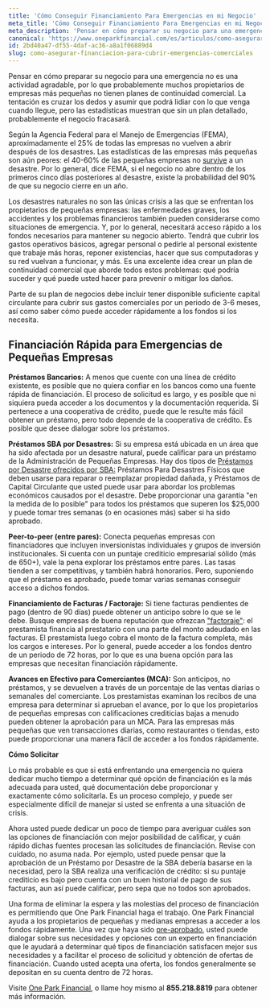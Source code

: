 ```yaml
---
title: 'Cómo Conseguir Financiamiento Para Emergencias en mi Negocio'
meta_title: 'Cómo Conseguir Financiamiento Para Emergencias en mi Negocio'
meta_description: 'Pensar en cómo preparar su negocio para una emergencia no es una actividad agradable. Parte de su plan de negocios debe incluir tener disponible suficiente capital circulante para cubrir sus gastos comerciales por un  periodo de 3-6  meses, así como saber cómo puede acceder rápidamente a los fondos si los necesita.'
canonical: 'https://www.oneparkfinancial.com/es/articulos/como-asegurar-financiacion-para-cubrir-emergencias-comerciales'
id: 2bd40a47-df55-4daf-ac36-a8a1f06889d4
slug: como-asegurar-financiacion-para-cubrir-emergencias-comerciales
---
```

Pensar en cómo preparar su negocio para una emergencia no es una actividad agradable, por lo que probablemente muchos propietarios de empresas más pequeñas no tienen planes de continuidad comercial. La tentación es cruzar los dedos y asumir que podrá lidiar con lo que venga cuando llegue, pero las estadísticas muestran que sin un plan detallado, probablemente el negocio fracasará.

Según la Agencia Federal para el Manejo de Emergencias (FEMA), aproximadamente el 25% de todas las empresas no vuelven a abrir después de los desastres. Las estadísticas de las empresas más pequeñas son aún peores: el 40-60% de las pequeñas empresas no  [survive](https://www.fema.gov/media-library-data/1441212988001-1aa7fa978c5f999ed088dcaa815cb8cd/3a_BusinessInfographic-1.pdf) a un desastre. Por lo general, dice FEMA, si el negocio no abre dentro de los primeros cinco días posteriores al desastre, existe la probabilidad del 90% de que su negocio cierre en un año.

Los desastres naturales no son las únicas crisis a las que se enfrentan los propietarios de pequeñas empresas: las enfermedades graves, los accidentes y los problemas financieros también pueden considerarse como situaciones de emergencia. Y, por lo general, necesitará acceso rápido a los fondos necesarios para mantener su negocio abierto. Tendrá que cubrir los gastos operativos básicos, agregar personal o pedirle al personal existente que trabaje más horas, reponer existencias, hacer que sus computadoras y su red vuelvan a funcionar, y más. Es una excelente idea crear un plan de continuidad comercial que aborde todos estos problemas: qué podría suceder y qué puede usted hacer para prevenir o mitigar los daños. 

Parte de su plan de negocios debe  incluir tener disponible suficiente capital circulante para cubrir sus gastos comerciales por un  periodo de 3-6  meses, así como saber cómo puede acceder rápidamente a los fondos si los necesita.  

## Financiación Rápida para Emergencias de Pequeñas Empresas

**Préstamos Bancarios:** 
A menos que cuente con una línea de crédito existente, es posible que no quiera confiar en los bancos como una fuente rápida de financiación. El proceso de solicitud es largo, y es posible que ni siquiera pueda acceder a los documentos y la documentación requerida. Si pertenece a una cooperativa de crédito, puede que le resulte más fácil obtener un préstamo, pero todo depende de la cooperativa de crédito. Es posible que desee dialogar sobre los préstamos.

**Préstamos SBA por Desastres:** 
Si su empresa está ubicada en un área que ha sido afectada por un desastre natural, puede calificar para un préstamo de la Administración de Pequeñas Empresas. Hay dos tipos de [Préstamos por Desastre ofrecidos por SBA:](https://disasterloan.sba.gov/ela/Information/FactSheetBusinesses) Préstamos Para Desastres Físicos que deben usarse para reparar o reemplazar propiedad dañada, y Préstamos de Capital Circulante que usted puede usar para abordar los problemas económicos causados por el desastre. Debe proporcionar una garantía "en la medida de lo posible" para todos los préstamos que superen los  $25,000 y puede tomar tres semanas (o en ocasiones más) saber si ha sido aprobado. 

**Peer-to-peer (entre pares):** 
Conecta pequeñas empresas con financiadores que incluyen inversionistas individuales y grupos de inversión institucionales. Si cuenta con un puntaje crediticio empresarial sólido (más de 650+), vale la pena explorar los préstamos entre pares. Las tasas tienden a ser competitivas, y también habrá honorarios. Pero, suponiendo que el préstamo es aprobado, puede tomar varias semanas conseguir acceso a dichos fondos.

**Financiamiento de Facturas / Factoraje:** 
Si tiene facturas pendientes de pago (dentro de 90 días) puede obtener un anticipo sobre lo que se le debe. Busque empresas de buena reputación que ofrezcan ["factoraje"](https://www.oneparkfinancial.com/es/articulos/como-funciona-el-factoraje-de-facturas):  el prestamista financia al prestatario con una parte del monto adeudado en las facturas. El prestamista luego cobra el monto de la factura completa, más los cargos e intereses. Por lo general, puede acceder a los fondos dentro de un periodo de 72 horas, por lo que es una buena opción para las empresas que necesitan financiación rápidamente. 

**Avances en Efectivo para Comerciantes (MCA):**
Son anticipos, no préstamos, y se devuelven a través de un porcentaje de las ventas diarias o semanales del comerciante. Los prestamistas examinan los recibos de una empresa para determinar si aprueban el avance, por lo que los propietarios de pequeñas empresas con calificaciones crediticias bajas a menudo pueden obtener la aprobación para un MCA.  Para las empresas más pequeñas que ven transacciones diarias, como restaurantes o tiendas, esto puede proporcionar una manera fácil de acceder a los fondos rápidamente. 

**Cómo Solicitar**

Lo más probable es que si está enfrentando una emergencia no quiera dedicar mucho tiempo a determinar qué opción de financiación es la más adecuada para usted, qué documentación debe proporcionar y exactamente cómo solicitarla. Es un proceso complejo, y puede ser especialmente difícil de manejar si usted se enfrenta a una situación de crisis.

Ahora usted puede dedicar un poco de tiempo para averiguar cuáles son las opciones de financiación con mejor posibilidad de calificar, y cuán rápido dichas fuentes procesan las solicitudes de financiación. Revise con cuidado, no asuma nada. Por ejemplo, usted puede pensar que la aprobación de un Préstamo por Desastre de la SBA debería basarse en la necesidad, pero la SBA realiza una verificación de crédito: si su puntaje crediticio es bajo pero cuenta con un buen historial de pago de sus facturas, aun así puede calificar, pero sepa que no todos son aprobados.

Una forma de eliminar la espera y las molestias del proceso de financiación es permitiendo que One Park Financial haga el trabajo.  One Park Financial ayuda a los propietarios de pequeñas y medianas empresas a acceder a los fondos rápidamente. Una vez que haya sido [pre-aprobado](https://www.oneparkfinancial.com/es/preaprob), usted puede dialogar sobre sus necesidades y opciones con un experto en financiación que le ayudará a determinar qué tipos de financiación satisfacen mejor sus necesidades y a facilitar el proceso de solicitud y obtención de ofertas de financiación. Cuando usted acepta una oferta, los fondos generalmente se depositan en su cuenta dentro de 72 horas.

Visite [One Park Financial](https://www.oneparkfinancial.com/es/), o llame hoy mismo al **855.218.8819** para obtener más información.